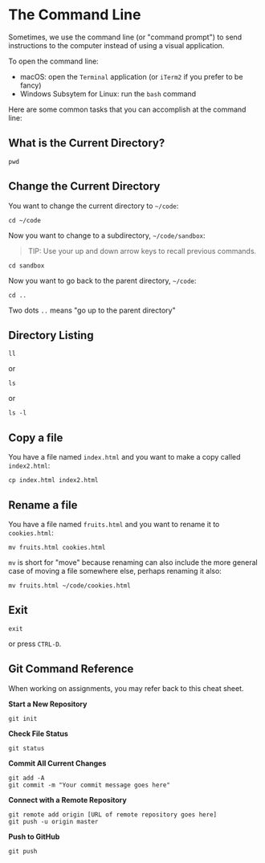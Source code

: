 # The Command Line

Sometimes, we use the command line (or "command prompt") to send instructions
to the computer instead of using a visual application.

To open the command line:

* macOS: open the `Terminal` application (or `iTerm2` if you prefer to be fancy)
* Windows Subsytem for Linux: run the `bash` command

Here are some common tasks that you can accomplish at the command line:

## What is the Current Directory?

```
pwd
```

## Change the Current Directory

You want to change the current directory to `~/code`:

```
cd ~/code
```

Now you want to change to a subdirectory, `~/code/sandbox`:

> TIP: Use your up and down arrow keys
to recall previous commands.

```
cd sandbox
```

Now you want to go back to the parent directory, `~/code`:

```
cd ..
```


Two dots `..` means "go up to the parent directory"


## Directory Listing

```
ll
```

or

```
ls
```


or

```
ls -l
```

## Copy a file

You have a file named `index.html` and you want to make a copy called
`index2.html`:

```
cp index.html index2.html
```


## Rename a file

You have a file named `fruits.html` and you want to rename it to `cookies.html`:

```
mv fruits.html cookies.html
```

`mv` is short for "move" because renaming can also include the more general
case of moving a file somewhere else, perhaps renaming it also:

```
mv fruits.html ~/code/cookies.html
```

## Exit

```
exit
```

or press `CTRL-D`.


## Git Command Reference

When working on assignments, you may refer back to this cheat sheet.

**Start a New Repository**

```
git init
```

**Check File Status**

```
git status
```

**Commit All Current Changes**

```
git add -A
git commit -m "Your commit message goes here"
```

**Connect with a Remote Repository**

```
git remote add origin [URL of remote repository goes here]
git push -u origin master
```

**Push to GitHub**

```
git push
```

